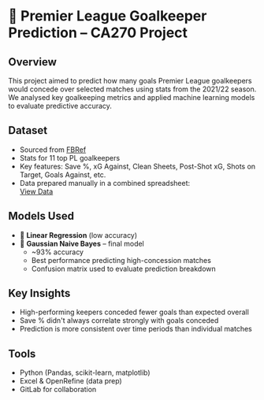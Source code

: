 # 🧤 Premier League Goalkeeper Prediction – CA270 Project

## Overview

This project aimed to predict how many goals Premier League goalkeepers would concede over selected matches using stats from the 2021/22 season. We analysed key goalkeeping metrics and applied machine learning models to evaluate predictive accuracy.

## Dataset

- Sourced from [FBRef](https://fbref.com/)
- Stats for 11 top PL goalkeepers
- Key features: Save %, xG Against, Clean Sheets, Post-Shot xG, Shots on Target, Goals Against, etc.
- Data prepared manually in a combined spreadsheet:  
  [View Data](https://docs.google.com/spreadsheets/d/1hjOioRM990E50bjjhuT73_lgtum50DR4/edit?usp=sharing)

## Models Used

- 🔹 **Linear Regression** (low accuracy)
- 🔹 **Gaussian Naive Bayes** – final model
  - ~93% accuracy
  - Best performance predicting high-concession matches
  - Confusion matrix used to evaluate prediction breakdown

## Key Insights

- High-performing keepers conceded fewer goals than expected overall  
- Save % didn't always correlate strongly with goals conceded  
- Prediction is more consistent over time periods than individual matches

## Tools

- Python (Pandas, scikit-learn, matplotlib)
- Excel & OpenRefine (data prep)
- GitLab for collaboration